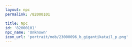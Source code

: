 ```yaml
---
layout: npc
permalink: /82000101

title: Npc
id: '82000101'
npc_name: 'Unknown'
icon_url: 'portrait/mob/23000096_b_gigantikatail_p.png'
---
```

